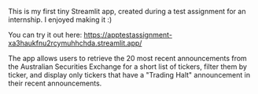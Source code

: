 This is my first tiny Streamlit app, created during a test assignment for an internship. I enjoyed making it :)<p>
You can try it out here: https://apptestassignment-xa3haukfnu2rcymuhhchda.streamlit.app/<p>
The app allows users to retrieve the 20 most recent announcements from the Australian Securities Exchange for a short list of tickers, filter them by ticker, and display only tickers that have a "Trading Halt" announcement in their recent announcements.

